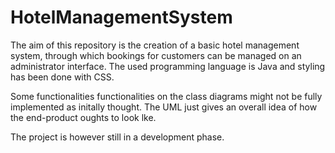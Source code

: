 # HotelManagementSystem
The aim of this repository is the creation of a basic hotel management system, through which bookings for customers can be managed on an administrator interface. 
The used programming language is Java and styling has been done with CSS. 

Some functionalities functionalities on the class diagrams might not be fully implemented as initally thought. The UML just gives an overall idea of how the end-product oughts to look lke.

The project is however still in a development phase.
